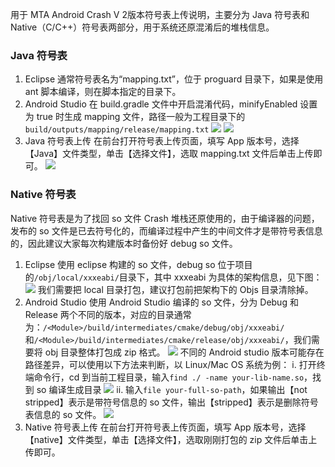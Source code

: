用于 MTA Android Crash V 2版本符号表上传说明，主要分为 Java 符号表和 Native（C/C++）符号表两部分，用于系统还原混淆后的堆栈信息。

### Java 符号表
1. Eclipse
通常符号表名为“mapping.txt”，位于 proguard 目录下，如果是使用 ant 脚本编译，则在脚本指定的目录下。
2. Android Studio
在 build.gradle 文件中开启混淆代码，minifyEnabled 设置为 true 时生成 mapping 文件，路径一般为工程目录下的`build/outputs/mapping/release/mapping.txt`
![](http://imgcache.tce.fsphere.cn/static/developer.qq.com/wiki/mta/imgs/20170524182818_63386.png)
![](http://imgcache.tce.fsphere.cn/static/developer.qq.com/wiki/mta/imgs/20170524182930_41284.png)
3. Java 符号表上传
在前台打开符号表上传页面，填写 App 版本号，选择【Java】文件类型，单击【选择文件】，选取 mapping.txt 文件后单击上传即可。
![](http://imgcache.tce.fsphere.cn/static/developer.qq.com/wiki/mta/imgs/20170524183030_67938.png)

### Native 符号表

Native 符号表是为了找回 so 文件 Crash 堆栈还原使用的，由于编译器的问题，发布的 so 文件是已去符号化的，而编译过程中产生的中间文件才是带符号表信息的，因此建议大家每次构建版本时备份好 debug so 文件。
1. Eclipse
使用 eclipse 构建的 so 文件，debug so 位于项目的`/obj/local/xxxeabi/`目录下，其中 xxxeabi 为具体的架构信息，见下图：
![](http://imgcache.tce.fsphere.cn/static/developer.qq.com/wiki/mta/imgs/20170524183109_57363.png)
我们需要把 local 目录打包，建议打包前把架构下的 Objs 目录清除掉。
2. Android Studio
使用 Android Studio 编译的 so 文件，分为 Debug 和 Release 两个不同的版本，对应的目录通常为：`/<Module>/build/intermediates/cmake/debug/obj/xxxeabi/`和`/<Module>/build/intermediates/cmake/release/obj/xxxeabi/`，我们需要将 obj 目录整体打包成 zip 格式。
![](http://imgcache.tce.fsphere.cn/static/developer.qq.com/wiki/mta/imgs/20170524183147_55166.png)
不同的 Android studio 版本可能存在路径差异，可以使用以下方法来判断，以 Linux/Mac OS 系统为例：
i. 打开终端命令行，cd 到当前工程目录，输入`find ./ -name your-lib-name.so`，找到 so 编译生成目录
![](http://imgcache.tce.fsphere.cn/static/developer.qq.com/wiki/mta/imgs/20170524183225_69933.png)
ii. 输入`file your-full-so-path`，如果输出【not stripped】表示是带符号信息的 so 文件，输出【stripped】表示是删除符号表信息的 so 文件。
![](http://imgcache.tce.fsphere.cn/static/developer.qq.com/wiki/mta/imgs/20170524183233_30230.png)
3. Native 符号表上传
在前台打开符号表上传页面，填写 App 版本号，选择【native】文件类型，单击【选择文件】，选取刚刚打包的 zip 文件后单击上传即可。